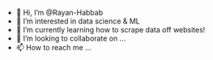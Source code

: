 - 👋 Hi, I’m @Rayan-Habbab
- 👀 I’m interested in data science & ML
- 🌱 I’m currently learning how to scrape data off websites!
- 💞️ I’m looking to collaborate on ...
- 📫 How to reach me ...

<!---
Rayan-Habbab/Rayan-Habbab is a ✨ special ✨ repository because its `README.md` (this file) appears on your GitHub profile.
You can click the Preview link to take a look at your changes.
--->
